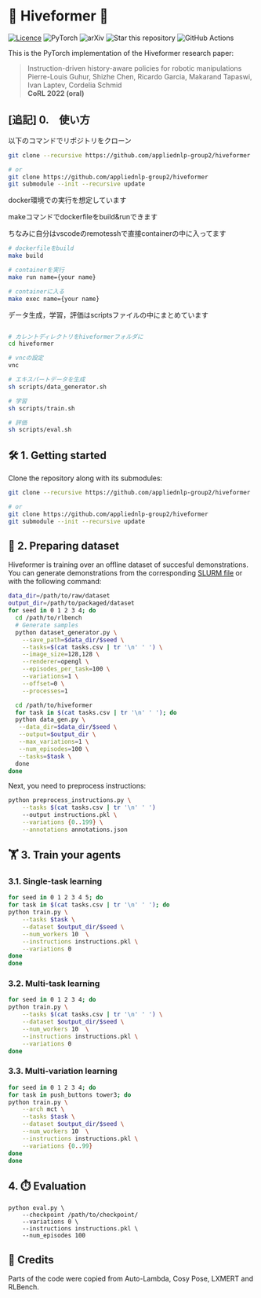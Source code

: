 # :bee: Hiveformer :bee:

[![Licence](https://img.shields.io/github/license/Ileriayo/markdown-badges?style=for-the-badge)](./LICENSE)
![PyTorch](https://img.shields.io/badge/PyTorch-%23EE4C2C.svg?style=for-the-badge&logo=PyTorch&logoColor=white)
![arXiv](https://img.shields.io/badge/cs.RO-2209.04899-red.svg?style=for-the-badge&logo=arXiv&logoColor=white)
![Star this repository](https://img.shields.io/github/stars/guhur/hiveformer?style=for-the-badge)
![GitHub Actions](https://img.shields.io/github/checks-status/guhur/hiveformer/main?style=for-the-badge)

This is the PyTorch implementation of the Hiveformer research paper:

> Instruction-driven history-aware policies for robotic manipulations  
> Pierre-Louis Guhur, Shizhe Chen, Ricardo Garcia, Makarand Tapaswi, Ivan Laptev, Cordelia Schmid  
> **CoRL 2022 (oral)**


## \[追記\] 0.　使い方
以下のコマンドでリポジトリをクローン

```bash
git clone --recursive https://github.com/appliednlp-group2/hiveformer

# or
git clone https://github.com/appliednlp-group2/hiveformer
git submodule --init --recursive update
```

docker環境での実行を想定しています

makeコマンドでdockerfileをbuild&runできます

ちなみに自分はvscodeのremotesshで直接containerの中に入ってます
```bash
# dockerfileをbuild
make build

# containerを実行
make run name={your name}

# containerに入る
make exec name={your name}
```

データ生成，学習，評価はscriptsファイルの中にまとめています


```bash

# カレントディレクトリをhiveformerフォルダに
cd hiveformer

# vncの設定
vnc

# エキスパートデータを生成
sh scripts/data_generator.sh

# 学習
sh scripts/train.sh

# 評価
sh scripts/eval.sh
```

## :hammer_and_wrench: 1. Getting started

Clone the repository along with its submodules:

```bash
git clone --recursive https://github.com/appliednlp-group2/hiveformer

# or
git clone https://github.com/appliednlp-group2/hiveformer
git submodule --init --recursive update
```


## :minidisc: 2. Preparing dataset

Hiveformer is training over an offline dataset of succesful demonstrations. You can generate demonstrations from the corresponding [SLURM file](./slurm/generate-samples.slurm) or with the following command:

```bash
data_dir=/path/to/raw/dataset
output_dir=/path/to/packaged/dataset
for seed in 0 1 2 3 4; do
  cd /path/to/rlbench
  # Generate samples
  python dataset_generator.py \
    --save_path=$data_dir/$seed \
    --tasks=$(cat tasks.csv | tr '\n' ' ') \
    --image_size=128,128 \
    --renderer=opengl \
    --episodes_per_task=100 \
    --variations=1 \
    --offset=0 \
    --processes=1

  cd /path/to/hiveformer
  for task in $(cat tasks.csv | tr '\n' ' '); do
  python data_gen.py \
   --data_dir=$data_dir/$seed \
   --output=$output_dir \
   --max_variations=1 \
   --num_episodes=100 \
   --tasks=$task \
  done
done
```

Next, you need to preprocess instructions:

```zsh
python preprocess_instructions.py \
	--tasks $(cat tasks.csv | tr '\n' ' ')
	--output instructions.pkl \
	--variations {0..199} \
	--annotations annotations.json
```


## :weight_lifting: 3. Train your agents

### 3.1. Single-task learning

```bash
for seed in 0 1 2 3 4 5; do
for task in $(cat tasks.csv | tr '\n' ' '); do
python train.py \
	--tasks $task \
	--dataset $output_dir/$seed \
	--num_workers 10  \
 	--instructions instructions.pkl \
	--variations 0
done
done
```

### 3.2. Multi-task learning

```bash
for seed in 0 1 2 3 4; do
python train.py \
	--tasks $(cat tasks.csv | tr '\n' ' ') \
	--dataset $output_dir/$seed \
	--num_workers 10  \
 	--instructions instructions.pkl \
	--variations 0
done
```

### 3.3. Multi-variation learning

```bash
for seed in 0 1 2 3 4; do
for task in push_buttons tower3; do
python train.py \
	--arch mct \
	--tasks $task \
	--dataset $output_dir/$seed \
	--num_workers 10  \
 	--instructions instructions.pkl \
	--variations {0..99}
done
done
```


## 4. :stopwatch: Evaluation

```
python eval.py \
	--checkpoint /path/to/checkpoint/ 
	--variations 0 \
	--instructions instructions.pkl \
	--num_episodes 100
```


## :pray: Credits

Parts of the code were copied from Auto-Lambda, Cosy Pose, LXMERT and RLBench.
